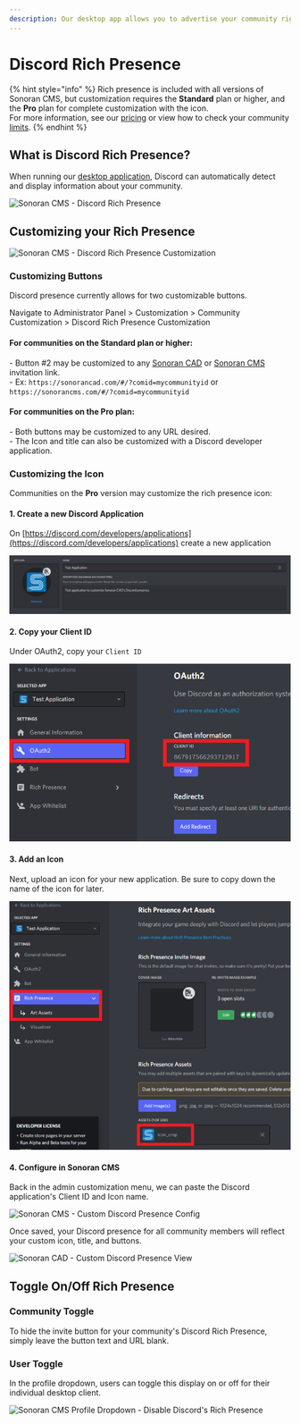 ```yaml
---
description: Our desktop app allows you to advertise your community right in Discord!
---
```


# Discord Rich Presence

{% hint style="info" %}
Rich presence is included with all versions of Sonoran CMS, but customization requires the **Standard** plan or higher, and the **Pro** plan for complete customization with the icon.\
For more information, see our [pricing](../pricing/pricing-faq/) or view how to check your community [limits](../tutorials/getting-started/view-your-limits.md).
{% endhint %}

## What is Discord Rich Presence?

When running our [desktop application](../download-the-app.md), Discord can automatically detect and display information about your community.

![Sonoran CMS - Discord Rich Presence](../.gitbook/assets/DiscordPTB\_Tzluj4WYgI.png)

## Customizing your Rich Presence

![Sonoran CMS - Discord Rich Presence Customization](../.gitbook/assets/electron\_U2tSqNbvS8.png)

### Customizing Buttons

Discord presence currently allows for two customizable buttons.

Navigate to Administrator Panel > Customization > Community Customization > Discord Rich Presence Customization

#### For communities on the **Standard** plan or higher:

\- Button #2 may be customized to any [Sonoran CAD](../other-products/sonoran-cad.md) or [Sonoran CMS](https://info.sonorancms.com/why-choose-sonoran-cms/why-choose-sonoran-cms) invitation link.\
\- Ex: `https://sonorancad.com/#/?comid=mycommunityid` or `https://sonorancms.com/#/?comid=mycommunityid`

#### For communities on the Pro plan:

\- Both buttons may be customized to any URL desired.\
\- The Icon and title can also be customized with a Discord developer application.

### Customizing the Icon

Communities on the **Pro** version may customize the rich presence icon:

#### 1. Create a new Discord Application

On [https://discord.com/developers/applications](https://discord.com/developers/applications) create a new application

![Discord Developer - New Application](<../.gitbook/assets/image (5).png>)

#### 2. Copy your Client ID

Under OAuth2, copy your `Client ID`&#x20;

![Discord Developer - Application Client ID](<../.gitbook/assets/image (1) (1) (1).png>)

#### 3. Add an Icon

Next, upload an icon for your new application. Be sure to copy down the name of the icon for later.

![Discord Developer - Application Icon](<../.gitbook/assets/image (2) (1).png>)

#### 4. Configure in Sonoran CMS

Back in the admin customization menu, we can paste the Discord application's Client ID and Icon name.

![Sonoran CMS - Custom Discord Presence Config](../.gitbook/assets/electron\_usiYhP7qa1.png)

Once saved, your Discord presence for all community members will reflect your custom icon, title, and buttons.

![Sonoran CAD - Custom Discord Presence View](../.gitbook/assets/DiscordPTB\_aQhYkv2DGy.png)

## Toggle On/Off Rich Presence <a href="#toggle-on-off-rich-presence" id="toggle-on-off-rich-presence"></a>

### Community Toggle <a href="#community-toggle" id="community-toggle"></a>

To hide the invite button for your community's Discord Rich Presence, simply leave the button text and URL blank.

### User Toggle <a href="#user-toggle" id="user-toggle"></a>

In the profile dropdown, users can toggle this display on or off for their individual desktop client.

![Sonoran CMS Profile Dropdown - Disable Discord's Rich Presence](../.gitbook/assets/electron\_KUr68rZjLj.png)
